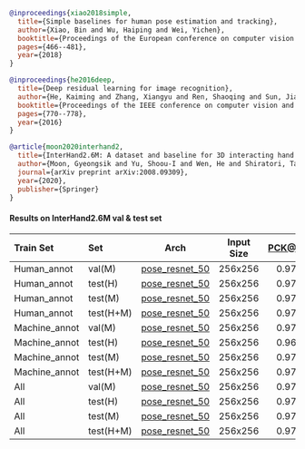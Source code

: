 <!-- [ALGORITHM] -->

```bibtex
@inproceedings{xiao2018simple,
  title={Simple baselines for human pose estimation and tracking},
  author={Xiao, Bin and Wu, Haiping and Wei, Yichen},
  booktitle={Proceedings of the European conference on computer vision (ECCV)},
  pages={466--481},
  year={2018}
}
```

<!-- [BACKBONE] -->

```bibtex
@inproceedings{he2016deep,
  title={Deep residual learning for image recognition},
  author={He, Kaiming and Zhang, Xiangyu and Ren, Shaoqing and Sun, Jian},
  booktitle={Proceedings of the IEEE conference on computer vision and pattern recognition},
  pages={770--778},
  year={2016}
}
```

<!-- [DATASET] -->

```bibtex
@article{moon2020interhand2,
  title={InterHand2.6M: A dataset and baseline for 3D interacting hand pose estimation from a single RGB image},
  author={Moon, Gyeongsik and Yu, Shoou-I and Wen, He and Shiratori, Takaaki and Lee, Kyoung Mu},
  journal={arXiv preprint arXiv:2008.09309},
  year={2020},
  publisher={Springer}
}
```

#### Results on InterHand2.6M val & test set

|Train Set| Set | Arch  | Input Size | PCK@0.2 |  AUC  |  EPE  | ckpt    | log     |
| :--- | :--- | :--------: | :--------: | :------: | :------: | :------: |:------: |:------: |
|Human_annot|val(M)| [pose_resnet_50](/configs/hand/2d_kpt_sview_rgb_img/topdown_heatmap/interhand2d/res50_interhand2d_human_256x256.py) | 256x256 | 0.973 | 0.828 | 5.15 | [ckpt](https://download.openmmlab.com/mmpose/hand/resnet/res50_interhand2d_256x256_human-77b27d1a_20201029.pth) | [log](https://download.openmmlab.com/mmpose/hand/resnet/res50_interhand2d_256x256_human_20201029.log.json) |
|Human_annot|test(H)| [pose_resnet_50](/configs/hand/2d_kpt_sview_rgb_img/topdown_heatmap/interhand2d/res50_interhand2d_human_256x256.py) | 256x256 | 0.973 | 0.826 | 5.27 | [ckpt](https://download.openmmlab.com/mmpose/hand/resnet/res50_interhand2d_256x256_human-77b27d1a_20201029.pth) | [log](https://download.openmmlab.com/mmpose/hand/resnet/res50_interhand2d_256x256_human_20201029.log.json) |
|Human_annot|test(M)| [pose_resnet_50](/configs/hand/2d_kpt_sview_rgb_img/topdown_heatmap/interhand2d/res50_interhand2d_human_256x256.py) | 256x256 | 0.975 | 0.841 | 4.90 | [ckpt](https://download.openmmlab.com/mmpose/hand/resnet/res50_interhand2d_256x256_human-77b27d1a_20201029.pth) | [log](https://download.openmmlab.com/mmpose/hand/resnet/res50_interhand2d_256x256_human_20201029.log.json) |
|Human_annot|test(H+M)| [pose_resnet_50](/configs/hand/2d_kpt_sview_rgb_img/topdown_heatmap/interhand2d/res50_interhand2d_human_256x256.py) | 256x256 | 0.975 | 0.839 | 4.97 | [ckpt](https://download.openmmlab.com/mmpose/hand/resnet/res50_interhand2d_256x256_human-77b27d1a_20201029.pth) | [log](https://download.openmmlab.com/mmpose/hand/resnet/res50_interhand2d_256x256_human_20201029.log.json) |
|Machine_annot|val(M)| [pose_resnet_50](/configs/hand/2d_kpt_sview_rgb_img/topdown_heatmap/interhand2d/res50_interhand2d_machine_256x256.py) | 256x256 | 0.970 | 0.824 | 5.39 | [ckpt](https://download.openmmlab.com/mmpose/hand/resnet/res50_interhand2d_256x256_machine-8f3efe9a_20201102.pth) | [log](https://download.openmmlab.com/mmpose/hand/resnet/res50_interhand2d_256x256_machine_20201102.log.json) |
|Machine_annot|test(H)| [pose_resnet_50](/configs/hand/2d_kpt_sview_rgb_img/topdown_heatmap/interhand2d/res50_interhand2d_machine_256x256.py) | 256x256 | 0.969 | 0.821 | 5.52 | [ckpt](https://download.openmmlab.com/mmpose/hand/resnet/res50_interhand2d_256x256_machine-8f3efe9a_20201102.pth) | [log](https://download.openmmlab.com/mmpose/hand/resnet/res50_interhand2d_256x256_machine_20201102.log.json) |
|Machine_annot|test(M)| [pose_resnet_50](/configs/hand/2d_kpt_sview_rgb_img/topdown_heatmap/interhand2d/res50_interhand2d_machine_256x256.py) | 256x256 | 0.972 | 0.838 | 5.03 | [ckpt](https://download.openmmlab.com/mmpose/hand/resnet/res50_interhand2d_256x256_machine-8f3efe9a_20201102.pth) | [log](https://download.openmmlab.com/mmpose/hand/resnet/res50_interhand2d_256x256_machine_20201102.log.json) |
|Machine_annot|test(H+M)| [pose_resnet_50](/configs/hand/2d_kpt_sview_rgb_img/topdown_heatmap/interhand2d/res50_interhand2d_machine_256x256.py) | 256x256 | 0.972 | 0.837 | 5.11 | [ckpt](https://download.openmmlab.com/mmpose/hand/resnet/res50_interhand2d_256x256_machine-8f3efe9a_20201102.pth) | [log](https://download.openmmlab.com/mmpose/hand/resnet/res50_interhand2d_256x256_machine_20201102.log.json) |
|All|val(M)| [pose_resnet_50](/configs/hand/2d_kpt_sview_rgb_img/topdown_heatmap/interhand2d/res50_interhand2d_all_256x256.py) | 256x256 | 0.977 | 0.840 | 4.66 | [ckpt](https://download.openmmlab.com/mmpose/hand/resnet/res50_interhand2d_256x256_all-78cc95d4_20201102.pth) | [log](https://download.openmmlab.com/mmpose/hand/resnet/res50_interhand2d_256x256_all_20201102.log.json) |
|All|test(H)| [pose_resnet_50](/configs/hand/2d_kpt_sview_rgb_img/topdown_heatmap/interhand2d/res50_interhand2d_all_256x256.py) | 256x256 | 0.979 | 0.839 | 4.65 | [ckpt](https://download.openmmlab.com/mmpose/hand/resnet/res50_interhand2d_256x256_all-78cc95d4_20201102.pth) | [log](https://download.openmmlab.com/mmpose/hand/resnet/res50_interhand2d_256x256_all_20201102.log.json) |
|All|test(M)| [pose_resnet_50](/configs/hand/2d_kpt_sview_rgb_img/topdown_heatmap/interhand2d/res50_interhand2d_all_256x256.py) | 256x256 | 0.979 | 0.838 | 4.42 | [ckpt](https://download.openmmlab.com/mmpose/hand/resnet/res50_interhand2d_256x256_all-78cc95d4_20201102.pth) | [log](https://download.openmmlab.com/mmpose/hand/resnet/res50_interhand2d_256x256_all_20201102.log.json) |
|All|test(H+M)| [pose_resnet_50](/configs/hand/2d_kpt_sview_rgb_img/topdown_heatmap/interhand2d/res50_interhand2d_all_256x256.py) | 256x256 | 0.979 | 0.851 | 4.46 | [ckpt](https://download.openmmlab.com/mmpose/hand/resnet/res50_interhand2d_256x256_all-78cc95d4_20201102.pth) | [log](https://download.openmmlab.com/mmpose/hand/resnet/res50_interhand2d_256x256_all_20201102.log.json) |
